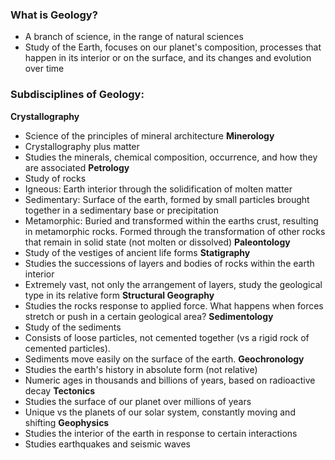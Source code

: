 ### What is Geology?
 - A branch of science, in the range of natural sciences
 - Study of the Earth, focuses on our planet's composition, processes that happen in its interior or on the surface, and its changes and evolution over time

### Subdisciplines of Geology:
**Crystallography**
 - Science of the principles of mineral architecture
**Minerology**
 - Crystallography plus matter
 - Studies the minerals, chemical composition, occurrence, and how they are associated
**Petrology**
 - Study of rocks
 - Igneous: Earth interior through the solidification of molten matter
 - Sedimentary: Surface of the earth, formed by small particles brought together in a sedimentary base or precipitation
 - Metamorphic: Buried and transformed within the earths crust, resulting in metamorphic rocks. Formed through the transformation of other rocks that remain in solid state (not molten or dissolved)
**Paleontology**
 - Study of the vestiges of ancient life forms
**Statigraphy**
 - Studies the successions of layers and bodies of rocks within the earth interior
 - Extremely vast, not only the arrangement of layers, study the geological type in its relative form
**Structural Geography**
 - Studies the rocks response to applied force. What happens when forces stretch or push in a certain geological area?
**Sedimentology**
 - Study of the sediments
 - Consists of loose particles, not cemented together (vs a rigid rock of cemented particles).
 - Sediments move easily on the surface of the earth.
**Geochronology**
 - Studies the earth's history in absolute form (not relative)
 - Numeric ages in thousands and billions of years, based on radioactive decay
**Tectonics**
 - Studies the surface of our planet over millions of years
 - Unique vs the planets of our solar system, constantly moving and shifting
**Geophysics**
 - Studies the interior of the earth in response to certain interactions
 - Studies earthquakes and seismic waves
